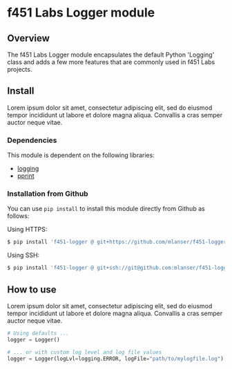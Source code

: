 # f451 Labs Logger module

## Overview

The f451 Labs Logger module encapsulates the default Python 'Logging' class
and adds a few more features that are commonly used in f451 Labs projects.

## Install

Lorem ipsum dolor sit amet, consectetur adipiscing elit, sed do eiusmod tempor incididunt ut labore et dolore magna aliqua. Convallis a cras semper auctor neque vitae.

### Dependencies

This module is dependent on the following libraries:

- [logging](https://docs.python.org/3/howto/logging.html)
- [pprint](https://docs.python.org/3/library/pprint.html)

### Installation from Github

You can use `pip install` to install this module directly from Github as follows:

Using HTTPS:

```bash
$ pip install 'f451-logger @ git+https://github.com/mlanser/f451-logger.git'
```

Using SSH:

```bash
$ pip install 'f451-logger @ git+ssh://git@github.com:mlanser/f451-logger.git'
```

## How to use

Lorem ipsum dolor sit amet, consectetur adipiscing elit, sed do eiusmod tempor incididunt ut labore et dolore magna aliqua. Convallis a cras semper auctor neque vitae.

```Python
# Using defaults ...
logger = Logger()

# ... or with custom log level and log file values
logger = Logger(logLvl=logging.ERROR, logFile="path/to/mylogfile.log")
```
